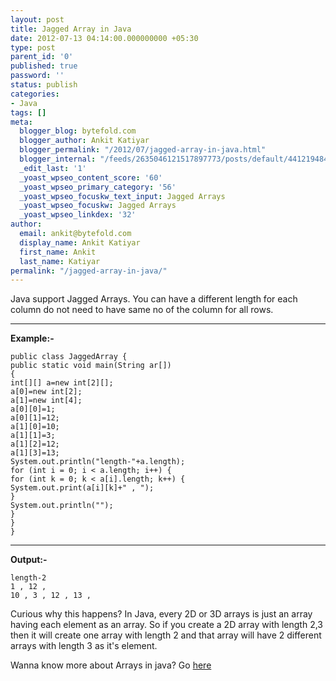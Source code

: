 ```yaml
---
layout: post
title: Jagged Array in Java
date: 2012-07-13 04:14:00.000000000 +05:30
type: post
parent_id: '0'
published: true
password: ''
status: publish
categories:
- Java
tags: []
meta:
  blogger_blog: bytefold.com
  blogger_author: Ankit Katiyar
  blogger_permalink: "/2012/07/jagged-array-in-java.html"
  blogger_internal: "/feeds/2635046121517897773/posts/default/4412194843321078844"
  _edit_last: '1'
  _yoast_wpseo_content_score: '60'
  _yoast_wpseo_primary_category: '56'
  _yoast_wpseo_focuskw_text_input: Jagged Arrays
  _yoast_wpseo_focuskw: Jagged Arrays
  _yoast_wpseo_linkdex: '32'
author:
  email: ankit@bytefold.com
  display_name: Ankit Katiyar
  first_name: Ankit
  last_name: Katiyar
permalink: "/jagged-array-in-java/"
---
```

Java support Jagged Arrays. You can have a different&nbsp;length for each column do not need to have same no of the column for all rows.

* * *

**Example:-**

```
public class JaggedArray {
public static void main(String ar[])
{
int[][] a=new int[2][];
a[0]=new int[2];
a[1]=new int[4];
a[0][0]=1;
a[0][1]=12;
a[1][0]=10;
a[1][1]=3;
a[1][2]=12;
a[1][3]=13;
System.out.println("length-"+a.length);
for (int i = 0; i < a.length; i++) {
for (int k = 0; k < a[i].length; k++) {
System.out.print(a[i][k]+" , ");
}
System.out.println("");
} 
}
}
```

* * *

**Output:-**

```
length-2
1 , 12 , 
10 , 3 , 12 , 13 ,
```

Curious why this happens? In Java, every 2D or 3D arrays is just an array having each element as an array. So if you create a 2D array with length 2,3 then it will create one array with length 2 and that array will have 2 different arrays with length 3 as it's element.

Wanna know more about Arrays in java? Go [here](https://docs.oracle.com/javase/tutorial/java/nutsandbolts/arrays.html)
